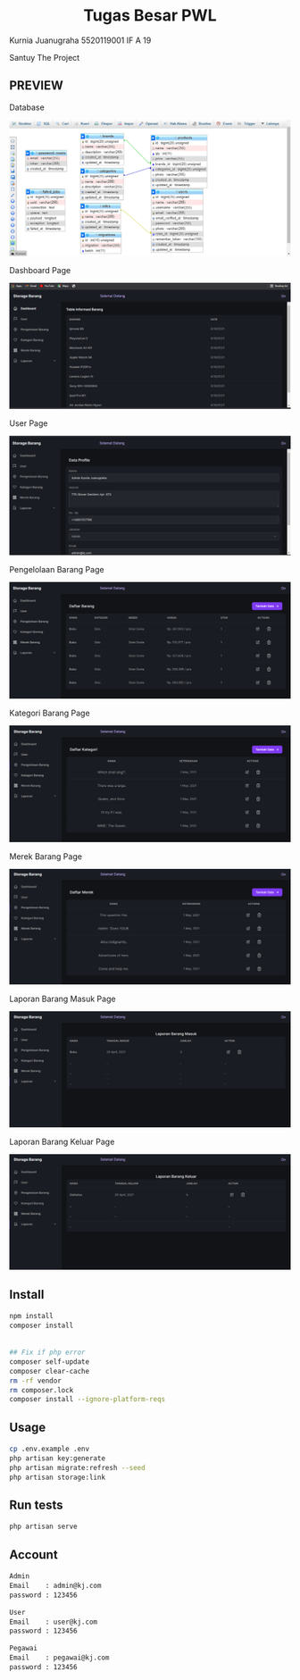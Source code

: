 <h1 align="center">Tugas Besar PWL</h1>
<p> Kurnia Juanugraha 5520119001 IF A 19</p>
<p> Santuy The Project </p>


## PREVIEW

<p>Database</p>
<img src="preview0.png"/>
<p>Dashboard Page</p>
<img src="preview2.png"/>
<p>User Page</p>
<img src="preview3.png"/>
<p>Pengelolaan Barang Page</p>
<img src="preview4.png"/>
<p>Kategori Barang Page</p>
<img src="preview5.png"/>
<p>Merek Barang Page</p>
<img src="preview6.png"/>
<p>Laporan Barang Masuk Page</p>
<img src="preview7.png"/>
<p>Laporan Barang Keluar Page</p>
<img src="preview8.png"/>


## Install

```sh
npm install
composer install
```
```sh

## Fix if php error  
composer self-update
composer clear-cache
rm -rf vendor
rm composer.lock
composer install --ignore-platform-reqs
```
## Usage

```sh
cp .env.example .env
php artisan key:generate
php artisan migrate:refresh --seed
php artisan storage:link
```

## Run tests

```sh
php artisan serve
```

## Account

```sh
Admin
Email    : admin@kj.com
password : 123456
```

```sh
User
Email    : user@kj.com
password : 123456
```

```sh
Pegawai
Email    : pegawai@kj.com
password : 123456
```
